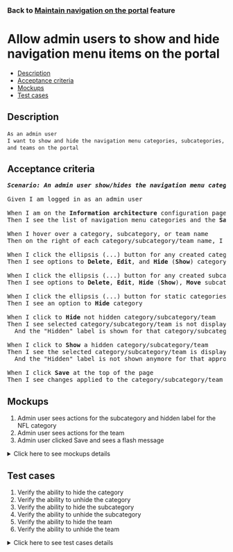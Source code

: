 ### Back to [Maintain navigation on the portal](../../) feature

# Allow admin users to show and hide navigation menu items on the portal

- [Description](#description)
- [Acceptance criteria](#acceptance-criteria)
- [Mockups](#mockups)
- [Test cases](#test-cases)

## Description

    As an admin user
    I want to show and hide the navigation menu categories, subcategories, and teams on the portal

## Acceptance criteria

<pre>
<b><i>Scenario: An admin user show/hides the navigation menu categories, subcategories, and teams</i></b>

Given I am logged in as an admin user

When I am on the <b>Information architecture</b> configuration page
Then I see the list of navigation menu categories and the <b>Save</b> button

When I hover over a category, subcategory, or team name
Then on the right of each category/subcategory/team name, I see the ellipsis (...) button

When I click the ellipsis (...) button for any created category
Then I see options to <b>Delete</b>, <b>Edit</b>, and <b>Hide</b> (<b>Show</b>) category

When I click the ellipsis (...) button for any created subcategory/team
Then I see options to <b>Delete</b>, <b>Edit</b>, <b>Hide</b> (<b>Show</b>), <b>Move</b> subcategory/team

When I click the ellipsis (...) button for static categories (<b>Lifestyle</b>, <b>Dealbook</b>, <b>Video</b>, <b>Team hub</b>)
Then I see an option to <b>Hide</b> category

When I click to <b>Hide</b> not hidden category/subcategory/team
Then I see selected category/subcategory/team is not displayed on the users UI
  And the "Hidden" label is shown for that category/subcategory/team on the <b>Information architecture</b> configuration page

When I click to <b>Show</b> a hidden category/subcategory/team
Then I see the selected category/subcategory/team is displayed on the users UI
  And the "Hidden" label is not shown anymore for that appropriate category/subcategory/team on the <b>Information architecture</b> configuration page

When I click <b>Save</b> at the top of the page
Then I see changes applied to the category/subcategory/team are saved
</pre>

## Mockups

1. Admin user sees actions for the subcategory and hidden label for the NFL category
2. Admin user sees actions for the team
3. Admin user clicked Save and sees a flash message

<details>
  <summary>Click here to see mockups details</summary>

**1. Admin user sees actions for the subcategory and hidden label for the NFL category:**

![Admin user sees actions for the subcategory and hidden label for the NFL category](/products/sport_news_portal/web_application_features/maintain_navigation/images/ia_subcategory_actions.png)

**2. Admin user sees actions for the team:**

![Admin user sees actions for the team](/products/sport_news_portal/web_application_features/maintain_navigation/images/ia_team_actions.png)

**3. Admin user clicked Save and sees a flash message:**

![Admin user clicked Save and sees a flash message](/products/sport_news_portal/web_application_features/maintain_navigation/images/ia_success_save.png)

</details>

## Test cases

1. Verify the ability to hide the category
2. Verify the ability to unhide the category
3. Verify the ability to hide the subcategory
4. Verify the ability to unhide the subcategory
5. Verify the ability to hide the team
6. Verify the ability to unhide the team

<details>
  <summary>Click here to see test cases details</summary>

### **#1. Verify the ability to hide the category**

|Preconditions|Steps|Expected result
--------------|-----|----------
|- Log in by admin account</br>- Go to the <b>Information Architecture</b> configuration page|1) On the right of an unhidden category, click the ellipsis (...) button</br>2) Click <b>Hide</b>|2) The <b>Hidden</b> label is shown for the category. The category is not visible for users|

### **#2. Verify the ability to unhide the category**

|Preconditions|Steps|Expected result
--------------|-----|----------
|- Log in by admin account</br>- Go to the <b>Information Architecture</b> configuration page</br>- There is a hidden category|1) On the right of a hidden category, click the ellipsis (...) button</br>2) Click <b>Show</b>|2) The <b>Hidden</b> label is not shown for the category. Category with all subcategories and teams is visible for users|

### **#3. Verify the ability to hide the subcategory**

|Preconditions|Steps|Expected result
--------------|-----|----------
|- Log in by admin account</br>- Go to the <b>Information Architecture</b> configuration page</br>- There is an unhidden subcategory|1) On the right of an unhidden subcategory, click the ellipsis (...) button</br>2) Click <b>Hide</b>|2) The <b>Hidden</b> label is shown for the subcategory. The subcategory is not visible for users|

### **#4. Verify the ability to unhide the subcategory**

|Preconditions|Steps|Expected result
--------------|-----|----------
|- Log in by admin account</br>- Go to the <b>Information Architecture</b> configuration page</br>- There is a hidden subcategory|1) On the right of a hidden subcategory, click the ellipsis (...) button</br>2) Click <b>Show</b>|2) The <b>Hidden</b> label is not shown for the subcategory. Subcategory with all teams is visible for users|

### **#5. Verify the ability to hide the team**

|Preconditions|Steps|Expected result
--------------|-----|----------
|- Log in by admin account</br>- Go to the <b>Information Architecture</b> configuration page</br>- There is an unhidden team|1) On the right of an unhidden team, click the ellipsis (...) button</br>2) Click <b>Hide</b>|2) The <b>Hidden</b> label is shown for the team. The team is not visible for users|

### **#6. Verify the ability to unhide the team**

|Preconditions|Steps|Expected result
--------------|-----|----------
|- Log in by admin account</br>- Go to the <b>Information Architecture</b> configuration page</br>- There is a hidden team|1) On the right of a hidden team, click the ellipsis (...) button</br>2) Click <b>Show</b>|2) The <b>Hidden</b> label is not shown for the team. The team is visible for users|

</details>
